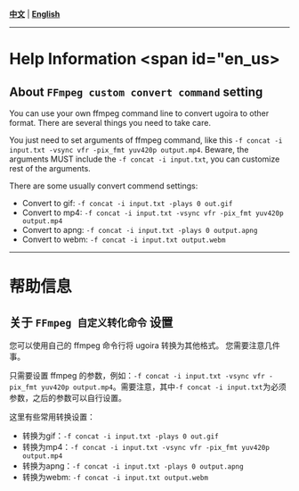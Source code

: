 <a href="#zh_cn"><strong>中文</strong></a> | <a href="#en_us"><strong>English</strong></a>

------

# Help Information <span id="en_us></span>

## About `FFmpeg custom convert command` setting <span id="about-ffmpeg-custom-convert-command-en_us"></span>

You can use your own ffmpeg command line to convert ugoira to other format. There are several things you need to take care.

You just need to set arguments of ffmpeg command, like this `-f concat -i input.txt -vsync vfr -pix_fmt yuv420p output.mp4`. Beware, the arguments MUST include the `-f concat -i input.txt`, you can customize rest of the arguments.

There are some usually convert commend settings:
* Convert to gif: `-f concat -i input.txt -plays 0 out.gif`
* Convert to mp4: `-f concat -i input.txt -vsync vfr -pix_fmt yuv420p output.mp4`
* Convert to apng: `-f concat -i input.txt -plays 0 output.apng`
* Convert to webm: `-f concat -i input.txt output.webm`

-----

# 帮助信息 <span id="zh_cn"></span>


## 关于 `FFmpeg 自定义转化命令` 设置 <span id="about-ffmpeg-custom-convert-command-zh_cn"></span>

您可以使用自己的 ffmpeg 命令行将 ugoira 转换为其他格式。 您需要注意几件事。

只需要设置 ffmpeg 的参数，例如：`-f concat -i input.txt -vsync vfr -pix_fmt yuv420p output.mp4`。需要注意，其中`-f concat -i input.txt`为必须参数，之后的参数可以自行设置。

这里有些常用转换设置：

* 转换为gif：`-f concat -i input.txt -plays 0 out.gif`
* 转换为mp4：`-f concat -i input.txt -vsync vfr -pix_fmt yuv420p output.mp4`
* 转换为apng：`-f concat -i input.txt -plays 0 output.apng`
* 转换为webm: `-f concat -i input.txt output.webm`